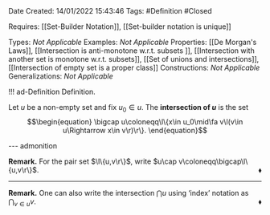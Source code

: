 <br />
<br />

Date Created: 14/01/2022 15:43:46
Tags: #Definition #Closed

Requires: [[Set-Builder Notation]], [[Set-builder notation is unique]]

Types: _Not Applicable_
Examples: _Not Applicable_ 
Properties: [[De Morgan's Laws]], [[Intersection is anti-monotone w.r.t. subsets ]], [[Intersection with another set is monotone w.r.t. subsets]], [[Set of unions and intersections]], [[Intersection of empty set is a proper class]]
Constructions: _Not Applicable_
Generalizations: _Not Applicable_

!!! ad-Definition Definition.

Let $u$ be a non-empty set and fix $u_0\in u$. The **intersection of $u$** is the set
$$\begin{equation}
    \bigcap u\coloneqq\l\{x\in u_0\mid\fa v\l(v\in u\Rightarrow x\in v\r)\r\}.
\end{equation}$$

--- admonition

**Remark.** For the pair set $\l\{u,v\r\}$, write $u\cap v\coloneqq\bigcap\l\{u,v\r\}$.<span style="float:right;">$\blacklozenge$</span>

---

**Remark.** One can also write the intersection $\bigcap u$ using $\textrm{`}$index$\textrm{'}$ notation as $\bigcap_{v\in u}v$.<span style="float:right;">$\blacklozenge$</span>
